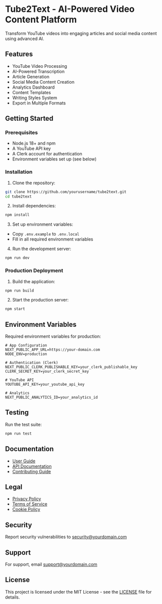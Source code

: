 # Tube2Text - AI-Powered Video Content Platform

Transform YouTube videos into engaging articles and social media content using advanced AI.

## Features

- YouTube Video Processing
- AI-Powered Transcription
- Article Generation
- Social Media Content Creation
- Analytics Dashboard
- Content Templates
- Writing Styles System
- Export in Multiple Formats

## Getting Started

### Prerequisites

- Node.js 18+ and npm
- A YouTube API key
- A Clerk account for authentication
- Environment variables set up (see below)

### Installation

1. Clone the repository:
```bash
git clone https://github.com/yourusername/tube2text.git
cd tube2text
```

2. Install dependencies:
```bash
npm install
```

3. Set up environment variables:
- Copy `.env.example` to `.env.local`
- Fill in all required environment variables

4. Run the development server:
```bash
npm run dev
```

### Production Deployment

1. Build the application:
```bash
npm run build
```

2. Start the production server:
```bash
npm start
```

## Environment Variables

Required environment variables for production:

```env
# App Configuration
NEXT_PUBLIC_APP_URL=https://your-domain.com
NODE_ENV=production

# Authentication (Clerk)
NEXT_PUBLIC_CLERK_PUBLISHABLE_KEY=your_clerk_publishable_key
CLERK_SECRET_KEY=your_clerk_secret_key

# YouTube API
YOUTUBE_API_KEY=your_youtube_api_key

# Analytics
NEXT_PUBLIC_ANALYTICS_ID=your_analytics_id
```

## Testing

Run the test suite:
```bash
npm run test
```

## Documentation

- [User Guide](docs/USER_GUIDE.md)
- [API Documentation](docs/API.md)
- [Contributing Guide](CONTRIBUTING.md)

## Legal

- [Privacy Policy](legal/PRIVACY_POLICY.md)
- [Terms of Service](legal/TERMS_OF_SERVICE.md)
- [Cookie Policy](legal/COOKIE_POLICY.md)

## Security

Report security vulnerabilities to security@yourdomain.com

## Support

For support, email support@yourdomain.com

## License

This project is licensed under the MIT License - see the [LICENSE](LICENSE) file for details.
